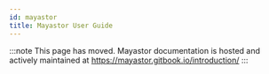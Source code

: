 ```yaml
---
id: mayastor
title: Mayastor User Guide
---
```


:::note
   This page has moved. Mayastor documentation is hosted and actively maintained at https://mayastor.gitbook.io/introduction/
:::
